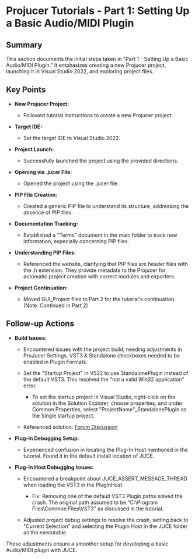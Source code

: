 # Projucer Tutorials - Part 1: Setting Up a Basic Audio/MIDI Plugin

## Summary

This section documents the initial steps taken in "Part 1 - Setting Up a Basic Audio/MIDI Plugin." It emphasizes creating a new Projucer project, launching it in Visual Studio 2022, and exploring project files.

## Key Points

- **New Projucer Project:**
  - Followed tutorial instructions to create a new Projucer project.

- **Target IDE:**
  - Set the target IDE to Visual Studio 2022.

- **Project Launch:**
  - Successfully launched the project using the provided directions.

- **Opening via .jucer File:**
  - Opened the project using the .jucer file.

- **PIP File Creation:**
  - Created a generic PIP file to understand its structure, addressing the absence of PIP files.

- **Documentation Tracking:**
  - Established a "Terms" document in the main folder to track new information, especially concerning PIP files.

- **Understanding PIP Files:**
  - Referenced the website, clarifying that PIP files are header files with the .h extension. They provide metadata to the Projucer for automatic project creation with correct modules and exporters.

- **Project Continuation:**
  - Moved GUI_Project files to Part 2 for the tutorial's continuation. (Note: Continued in Part 2)

## Follow-up Actions

- **Build Issues:**
  - Encountered issues with the project build, needing adjustments in ProJucer Settings. VST3 & Standalone checkboxes needed to be enabled in Plugin Formats.

  - Set the "Startup Project" in VS22 to use StandalonePlugin instead of the default VST3. This resolved the "not a valid Win32 application" error.

    - To set the startup project in Visual Studio, right-click on the solution in the Solution Explorer, choose properties, and under Common Properties, select "ProjectName"_StandalonePlugin as the Single startup project.

  - Referenced solution: [Forum Discussion](https://forum.juce.com/t/error-message-is-not-a-valid-win32-application-on-audio-application-project/29272/7)

- **Plug-In Debugging Setup:**
  - Experienced confusion in locating the Plug-In Host mentioned in the tutorial. Found it in the default install location of JUCE.

- **Plug-In Host Debugging Issues:**
  - Encountered a breakpoint about JUCE_ASSERT_MESSAGE_THREAD when loading the VST3 in the PlugInHost.
  
    - Fix: Removing one of the default VST3 Plugin paths solved the crash. The original path assumed to be "C:\Program Files\Common Files\VST3" as discussed in the tutorial.

  - Adjusted project debug settings to resolve the crash, setting back to "Current Selection" and selecting the Plugin Host in the JUCE folder as the executable.

These adjustments ensure a smoother setup for developing a basic Audio/MIDI plugin with JUCE.
